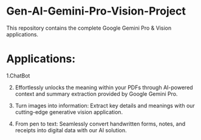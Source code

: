 # Gen-AI-Gemini-Pro-Vision-Project
This repository contains the complete Google Gemini Pro & Vision applications. 

# Applications:

 1.ChatBot

2. Effortlessly unlocks the meaning within your PDFs through AI-powered context and summary extraction provided by Google Gemini Pro.

3. Turn images into information: Extract key details and meanings with our cutting-edge generative vision application.

4. From pen to text: Seamlessly convert handwritten forms, notes, and receipts into digital data with our AI solution.


